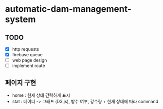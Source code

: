 # automatic-dam-management-system

## TODO
- [x] http requests  
- [x] firebase queue  
- [ ] web page design  
- [ ] implement route  
 
## 페이지 구현
- home : 현재 상태 간략하게 표시
- stat : 데이터 -> 그래프 (D3.js), 방수 여부, 강수량 + 현재 상태에 따라 command